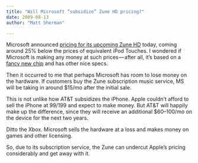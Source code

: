```yaml
---
title: "Will Microsoft “subsidize” Zune HD pricing?"
date: 2009-08-13
author: "Matt Sherman"

---
```


Microsoft announced [pricing for its upcoming Zune HD](http://online.wsj.com/article/SB125017417702129259.html?mod=djemTECH) today, coming around 25% below the prices of equivalent iPod Touches. I wondered if Microsoft is making any money at such prices — after all, it’s based on a [fancy new chip](http://arstechnica.com/gadgets/news/2009/08/nvidia-tegra-is-ready-for-its-close-up-with-zune-hd-launch.ars) and has other nice specs.

Then it occurred to me that perhaps Microsoft has room to lose money on the hardware. If customers buy the Zune subscription music service, MS will be taking in around $15/mo after the initial sale.

This is not unlike how AT&amp;T subsidizes the iPhone. Apple couldn’t afford to sell the iPhone at $99/$199 and expect to make money. But AT&amp;T will happily make up the difference, since they will receive an additional $60–100/mo on the device for the next two years.

Ditto the Xbox. Microsoft sells the hardware at a loss and makes money on games and other licensing.

So, due to its subscription service, the Zune can undercut Apple’s pricing considerably and get away with it.
